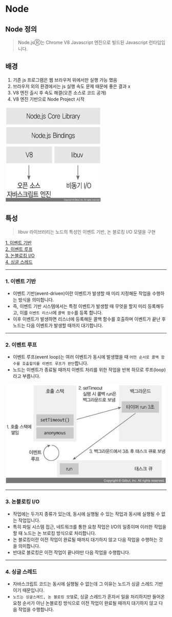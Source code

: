 # Node

## Node 정의

> Node.jsⓇ는 Chrome V8 Javascript 엔진으로 빌드된 Javascript 런타임입니다. 


## 배경

1. 기존 js 프로그램은 웹 브라우저 위에서만 실행 가능 했음
2. 브라우저 외의 환경에서는 js 실행 속도 문제 때문에 좋은 결과 x
3. V8 엔진 출시 후 속도 해결(오픈 소스로 코드 공개)
4. V8 엔진 기반으로 Node Project 시작

<img src ="./Image/node constructure.png" height=300 width=300>


## 특성

> libuv 라이브러리는 노드의 특성인 이벤트 기반, 논 블로킹 I/O 모델을 구현

[1. 이벤트 기반](#1.-이벤트-기반)   
[2. 이벤트 루프](#2.-이벤트-루프)   
[3. 논블로킹 I/O](#3.-논블로킹-I/O)     
[4. 싱글 스레드](#4.-싱글-스레드)   
***

### 1. 이벤트 기반

- 이벤트 기반(event-driven)이란 이벤트가 발생할 때 미리 지정해둔 작업을 수행하는 방식을 의미합니다.     
- 즉, 이벤트 기반 시스템에서는 특정 이벤트가 발생할 때 무엇을 할지 미리 등록해두고, 이를 `이벤트 리스너`에 `콜백 함수`를 등록 합니다.   
- 이후 이벤트가 발생하면 리스너에 등록해둔 콜백 함수를 호출하며 이벤트가 끝난 후 노드는 다음 이벤트가 발생할 때까지 대기합니다.

***


### 2. 이벤트 루프

- 이벤트 루프(event loop)는 여러 이벤트가 동시에 발생했을 때 `어떤 순서로 콜백 함수를 호출할지를 이벤트 루프가 판단`합니다.   
- 노드는 이벤트가 종료될 때까지 이벤트 처리를 위한 작업을 반복 하므로 루프(loop)라고 부릅니다.

<img src="./Image/이벤트 루프.png" >

***


### 3. 논블로킹 I/O

- 작업에는 두가지 종류가 있는데, 동시에 실행될 수 있는 작업과 동시에 실행될 수 없는 작업입니다.     
- 특히 파일 시스템 접근, 네트워크를 통한 요청 작업은 I/O의 일종이며 이러한 작업을 할 때 노드는 논 브로킹 방식으로 처리합니다.   
-  논 블로킹이란 이전 작업이 완료될 때까지 대기하지 않고 다음 작업을 수행하는 것을 의미합니다.   
- 반대로 블로킹은 이전 작업이 끝나야만 다음 작업을 수행합니다.

***


### 4. 싱글 스레드

- 자바스크립트 코드는 동시에 실행될 수 없는데 그 이유는 노드가 싱글 스레드 기반이기 때문입니다.     
- `노드는 싱글스레드, 논 블로킹 모델`로, 싱글 스레드가 혼자서 일을 처리하지만 들어온 요청 순서가 아닌 논블로킹 방식으로 이전 작업이 완료될 때까지 대기하지 않고 다음 작업을 수행합니다.